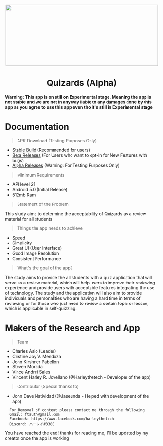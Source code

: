<p align="center"><img src="https://user-images.githubusercontent.com/51787264/194911622-613ca932-eb49-4388-9682-4e6162a18517.png" width="500" height="200"></p>

### <h1 align="center">Quizards (Alpha)</h1>

<h4>Warning: This app is on still on Experimental stage. Meaning the app is not stable and we are not in anyway liable to any damages done by this app as you agree to use this app even tho it's still in Experimental stage</h4>

# Documentation
> APK Download (Testing Purposes Only)
- [Stable Build](https://github.com/Harleythetech/quizards/releases/tag/Stable-Build) (Recommended for users)
- [Beta Releases](https://github.com/Harleythetech/quizards/releases/tag/Beta-Build)  (For Users who want to opt-in for New Features with bugs)
- [Alpha Releases](https://github.com/Harleythetech/quizards/releases/tag/Alpha-Build) (Warning: For Testing Purposes Only)
> Minimum Requirements
- API level 21 
- Android 5.0 (Initial Release)
- 512mb Ram
> Statement of the Problem
<p>This study aims to determine the acceptability of Quizards as a review material for all students</p>

> Things the app needs to achieve
- Speed
- Simplicity
- Great UI (User Interface)
- Good Image Resolution
- Consistent Performance
> What's the goal of the app?
<p>The study aims to provide the all students with a quiz application that will serve as a review material, which will help users to improve their reviewing experience and provide users with acceptable features integrating the use of technology. The study and the application will also aim to provide individuals and personalities who are having a hard time in terms of reviewing or for those who just need to review a certain topic or lesson, which is applicable in self-quizzing.</p>


# Makers of the Research and App
> Team
- Charles Asio (Leader)
- Cristine Joy V. Mendoza
- John Kirshner Pabellon
- Steven Morada
- Vince Andrei Sales
- Vincent Harley R. Jovellano (@Harleythetech - Developer of the app)
> Contributor (Special thanks to)
- John Dave Natividad (@Jaseunda - Helped with development of the app)

```
  For Removal of content please contact me through the following
  Gmail: ftauth@gmail.com
  Facebook: https://www.facebook.com/harleythetech
  Discord: ハーレイ#3380
```
<p>You have reached the end! thanks for reading me, I'll be updated by my creator once the app is working</p>
